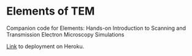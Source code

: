 # Elements of TEM
Companion code for Elements: Hands-on Introduction to Scanning and Transmission Electron Microscopy Simulations 

[Link](https://tem-elements.herokuapp.com/voila/tree/notebooks) to deployment on Heroku.
